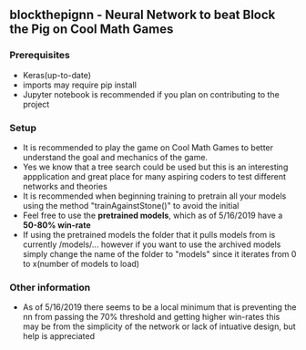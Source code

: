 ## blockthepignn - Neural Network to beat Block the Pig on Cool Math Games
### Prerequisites
* Keras(up-to-date)
* imports may require pip install
* Jupyter notebook is recommended if you plan on contributing to the project
### Setup
* It is recommended to play the game on Cool Math Games to better understand the goal and mechanics of the game.
* Yes we know that a tree search could be used but this is an interesting appplication and great place for many aspiring coders to test different networks and theories
* It is recommended when beginning training to pretrain all your models using the method "trainAgainstStone()" to avoid the initial 
* Feel free to use the **pretrained models**, which as of 5/16/2019 have a **50-80% win-rate**
* If using the pretrained models the folder that it pulls models from is currently /models/... however if you want to use the archived models simply change the name of the folder to "models" since it iterates from 0 to x(number of models to load)
### Other information
* As of 5/16/2019 there seems to be a local minimum that is preventing the nn from passing the 70% threshold and getting higher win-rates this may be from the simplicity of the network or lack of intuative design, but help is appreciated
